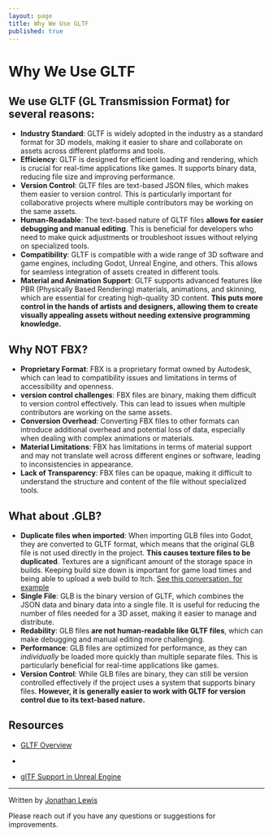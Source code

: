 ```yaml
---
layout: page
title: Why We Use GLTF
published: true
---
```


# Why We Use GLTF

## We use GLTF (GL Transmission Format) for several reasons:

* **Industry Standard**: GLTF is widely adopted in the industry as a standard format for 3D models, making it easier to share and collaborate on assets across different platforms and tools.
* **Efficiency**: GLTF is designed for efficient loading and rendering, which is crucial for real-time applications like games. It supports binary data, reducing file size and improving performance.
* **Version Control**: GLTF files are text-based JSON files, which makes them easier to version control. This is particularly important for collaborative projects where multiple contributors may be working on the same assets.
* **Human-Readable**: The text-based nature of GLTF files __allows for easier debugging and manual editing__. This is beneficial for developers who need to make quick adjustments or troubleshoot issues without relying on specialized tools.
* **Compatibility**: GLTF is compatible with a wide range of 3D software and game engines, including Godot, Unreal Engine, and others. This allows for seamless integration of assets created in different tools.
* **Material and Animation Support**: GLTF supports advanced features like PBR (Physically Based Rendering) materials, animations, and skinning, which are essential for creating high-quality 3D content. __This puts more control in the hands of artists and designers, allowing them to create visually appealing assets without needing extensive programming knowledge.__

## Why NOT FBX?

* **Proprietary Format**: FBX is a proprietary format owned by Autodesk, which can lead to compatibility issues and limitations in terms of accessibility and openness.
* **version control challenges**: FBX files are binary, making them difficult to version control effectively. This can lead to issues when multiple contributors are working on the same assets.
* **Conversion Overhead**: Converting FBX files to other formats can introduce additional overhead and potential loss of data, especially when dealing with complex animations or materials.
* **Material Limitations**: FBX has limitations in terms of material support and may not translate well across different engines or software, leading to inconsistencies in appearance.
* **Lack of Transparency**: FBX files can be opaque, making it difficult to understand the structure and content of the file without specialized tools.

## What about .GLB?

* **Duplicate files when imported**: When importing GLB files into Godot, they are converted to GLTF format, which means that the original GLB file is not used directly in the project. __This causes texture files to be duplicated__. Textures are a significant amount of the storage space in builds. Keeping build size down is important for game load times and being able to upload a web build to Itch. [See this conversation, for example](https://godotforums.org/d/29060-workflow-for-importing-glb-and-editing-materials)
* **Single File**: GLB is the binary version of GLTF, which combines the JSON data and binary data into a single file. It is useful for reducing the number of files needed for a 3D asset, making it easier to manage and distribute.
* **Redability**: GLB files __are not human-readable like GLTF files__, which can make debugging and manual editing more challenging.
* **Performance**: GLB files are optimized for performance, as they can _individually_ be loaded more quickly than multiple separate files. This is particularly beneficial for real-time applications like games.
* **Version Control**: While GLB files are binary, they can still be version controlled effectively if the project uses a system that supports binary files. __However, it is generally easier to work with GLTF for version control due to its text-based nature.__


## Resources

* [GLTF Overview](https://www.khronos.org/gltf/)
* 

* [glTF Support in Unreal Engine](https://dev.epicgames.com/documentation/en-us/unreal-engine/gltf-file-format-support-in-unreal-engine)

---

Written by [Jonathan Lewis](https://www.linkedin.com/in/jonathan-david-lewis/)

Please reach out if you have any questions or suggestions for improvements.